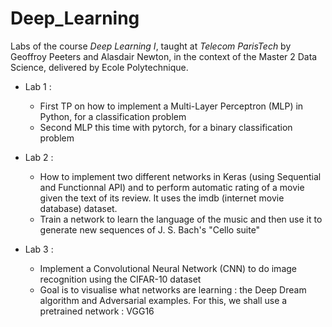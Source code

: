 # Deep_Learning 

Labs of the course *Deep Learning I*, taught at *Telecom ParisTech* by Geoffroy Peeters and Alasdair Newton, in the context of the Master 2 Data Science, delivered by Ecole Polytechnique.

- Lab 1 : 
  - First TP on how to implement a Multi-Layer Perceptron (MLP) in Python, for a classification problem
  - Second MLP this time with pytorch, for a binary classification problem
  
- Lab 2 :
  - How to implement two different networks in Keras (using Sequential and Functionnal API) and to perform automatic rating of a movie given the text of its review. It uses the imdb (internet movie database) dataset.
  - Train a network to learn the language of the music and then use it to generate new sequences of J. S. Bach's "Cello suite"
  
- Lab 3 :
  - Implement a Convolutional Neural Network (CNN) to do image recognition using the CIFAR-10 dataset
  - Goal is to visualise what networks are learning : the Deep Dream algorithm and Adversarial examples. For this, we shall use a pretrained network : VGG16
 
